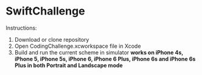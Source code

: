 # SwiftChallenge

Instructions:
1. Download or clone repository
2. Open CodingChallenge.xcworkspace file in Xcode
3. Build and run the current scheme in simulator **works on iPhone 4s, iPhone 5, iPhone 5s, iPhone 6, iPhone 6 Plus, iPhone 6s and iPhone 6s Plus in both Portrait and Landscape mode**
